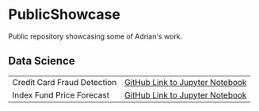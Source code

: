# PublicShowcase
Public repository showcasing some of Adrian's work. 
<br/>
## Data Science
<table>
<tr><td>Credit Card Fraud Detection</td><td><a href="https://github.com/AstroAdrian/PublicShowcase/blob/main/DataScience/python/ccard-fraud-detect.ipynb">GitHub Link to Jupyter Notebook</a></td></tr>
<tr><td>Index Fund Price Forecast</td><td><a href="https://github.com/AstroAdrian/PublicShowcase/blob/main/DataScience/python/sp500-index-fund-forecast.ipynb">GitHub Link to Jupyter Notebook</a></td></tr>
</table>
